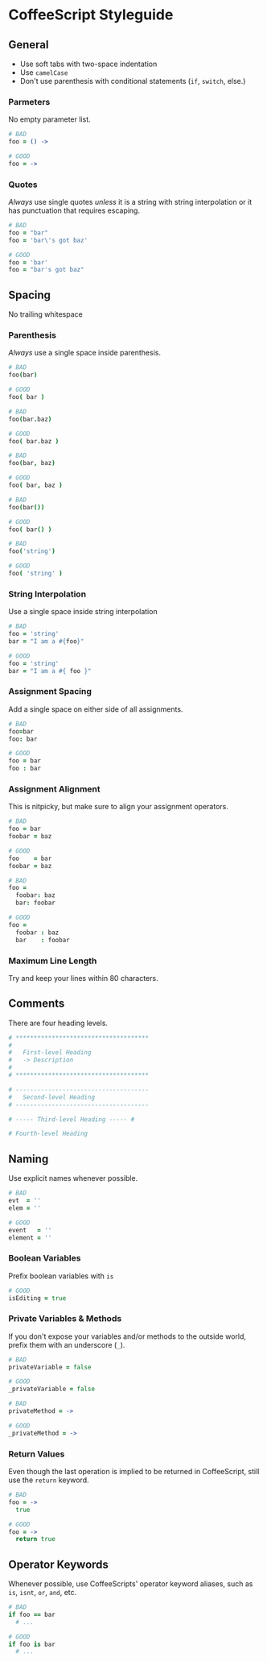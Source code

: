 CoffeeScript Styleguide
=======================

General
-------

- Use soft tabs with two-space indentation
- Use `camelCase`
- Don't use parenthesis with conditional statements (`if`, `switch`, else.)

### Parmeters

No empty parameter list.

```coffeescript
# BAD
foo = () ->

# GOOD
foo = ->
```

### Quotes

_Always_ use single quotes _unless_ it is a string with string interpolation or it has punctuation that requires escaping.

```coffeescript
# BAD
foo = "bar"
foo = 'bar\'s got baz'

# GOOD
foo = 'bar'
foo = "bar's got baz"
```

Spacing
-------

No trailing whitespace

### Parenthesis

_Always_ use a single space inside parenthesis.

```coffeescript
# BAD
foo(bar)

# GOOD
foo( bar )

# BAD
foo(bar.baz)

# GOOD
foo( bar.baz )

# BAD
foo(bar, baz)

# GOOD
foo( bar, baz )

# BAD
foo(bar())

# GOOD
foo( bar() )

# BAD
foo('string')

# GOOD
foo( 'string' )
```

### String Interpolation

Use a single space inside string interpolation

```coffeescript
# BAD
foo = 'string'
bar = "I am a #{foo}"

# GOOD
foo = 'string'
bar = "I am a #{ foo }"
```

### Assignment Spacing

Add a single space on either side of all assignments.

```coffeescript
# BAD
foo=bar
foo: bar

# GOOD
foo = bar
foo : bar
```

### Assignment Alignment

This is nitpicky, but make sure to align your assignment operators.

```coffeescript
# BAD
foo = bar
foobar = baz

# GOOD
foo    = bar
foobar = baz

# BAD
foo =
  foobar: baz
  bar: foobar

# GOOD
foo =
  foobar : baz
  bar    : foobar
```

### Maximum Line Length

Try and keep your lines within 80 characters.

Comments
--------

There are four heading levels.

```coffeescript
# *************************************
#
#   First-level Heading
#   -> Description
#
# *************************************

# -------------------------------------
#   Second-level Heading
# -------------------------------------

# ----- Third-level Heading ----- #

# Fourth-level Heading
```

Naming
------

Use explicit names whenever possible.

```coffeescript
# BAD
evt  = ''
elem = ''

# GOOD
event   = ''
element = ''
```

### Boolean Variables

Prefix boolean variables with `is`

```coffeescript
# GOOD
isEditing = true
```

### Private Variables & Methods

If you don't expose your variables and/or methods to the outside world, prefix them with an underscore (`_`).

```coffeescript
# BAD
privateVariable = false

# GOOD
_privateVariable = false

# BAD
privateMethod = ->

# GOOD
_privateMethod = ->
```

### Return Values

Even though the last operation is implied to be returned in CoffeeScript, still use the `return` keyword.

```coffeescript
# BAD
foo = ->
  true

# GOOD
foo = ->
  return true
```

Operator Keywords
-----------------

Whenever possible, use CoffeeScripts' operator keyword aliases, such as `is`, `isnt`, `or`, `and`, etc.

```coffeescript
# BAD
if foo == bar
  # ...

# GOOD
if foo is bar
  # ...
```

